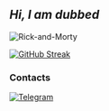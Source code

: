 <!-- By https://github.com/salnyed -->

## *Hi, I am dubbed*
![Rick-and-Morty](https://raw.githubusercontent.com/salnyed/salnyed/main/giphy.gif)

[![GitHub Streak](https://streak-stats.demolab.com/?user=ddubbedd&theme=dark)](https://git.io/ddubbedd)

### Contacts
[![Telegram](https://img.shields.io/badge/telegram-1f272e?style=for-the-badge&logo=telegram)](https://t.me/ddubbedd)
